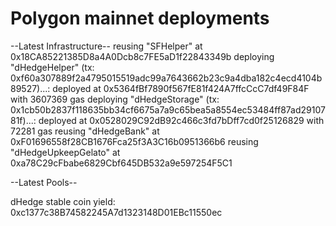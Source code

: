 # Polygon mainnet deployments

--Latest Infrastructure--
reusing "SFHelper" at 0x18CA85221385D8a4A0Dcb8c7FE5aD1f22843349b
deploying "dHedgeHelper" (tx: 0xf60a307889f2a4795015519adc99a7643662b23c9a4dba182c4ecd4104b89527)...: deployed at 0x5364fBf7890f567fE81f424A7ffcCcC7df49F84F with 3607369 gas
deploying "dHedgeStorage" (tx: 0x1cb50b2837f118635bb34cf6675a7a9c65bea5a8554ec53484ff87ad2910781f)...: deployed at 0x0528029C92dB92c466c3fd7bDff7cd0f25126829 with 72281 gas
reusing "dHedgeBank" at 0xF01696558f28CB1676Fca25f3A3C16b0951366b6
reusing "dHedgeUpkeepGelato" at 0xa78C29cFbabe6829Cbf645DB532a9e597254F5C1

--Latest Pools--

dHedge stable coin yield: 0xc1377c38B74582245A7d1323148D01EBc11550ec